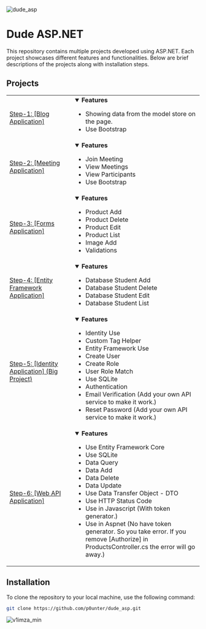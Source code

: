 ![dude_asp](https://github.com/user-attachments/assets/04806865-e611-4e98-b08d-3c2ae0f8ec44)
# Dude ASP.NET
This repository contains multiple projects developed using ASP.NET. Each project showcases different features and functionalities. Below are brief descriptions of the projects along with installation steps.

## Projects

<table>
   <tr>
      <td width="400" height="80">
         <a href="https://github.com/p0unter/dude_aspnet/tree/main/step-1-example">Step-1: [Blog Application]</a>
      </td>
      <td width="800">
         <details open>
            <summary><strong>Features</strong></summary>
            <ul>
               <li>
                  Showing data from the model store on the page.
               </li>
               <li>
                   Use Bootstrap
               </li>
            </ul>
         </details>
      </td>
   </tr>
   <tr>
      <td height="80">
         <a href="https://github.com/p0unter/dude_aspnet/tree/main/_2_meetapp">Step-2: [Meeting Application]</a>
      </td>
      <td width="800">
         <details open>
            <summary><strong>Features</strong></summary>
            <ul>
               <li>
                  Join Meeting
               </li>
               <li>
                  View Meetings
               </li>
               <li>
                  View Participants
               </li>
               <li>
                   Use Bootstrap
               </li>
            </ul>
         </details>
      </td>
   </tr>
   <tr>
      <td height="80">
         <a href="https://github.com/p0unter/dude_aspnet/tree/main/_3_formsapp">Step-3: [Forms Application]</a>
      </td>
      <td width="800">
         <details open>
            <summary><strong>Features</strong></summary>
            <ul>
               <li>
                  Product Add
               </li>
               <li>
                  Product Delete
               </li>
               <li>
                  Product Edit
               </li>
               <li>
                  Product List
               </li>
               <li>
                  Image Add
               </li>
               <li>
                  Validations
               </li>
            </ul>
         </details>
      </td>
   </tr>
   <tr>
      <td height="80">
         <a href="https://github.com/p0unter/dude_aspnet/tree/main/_3_formsapp">Step-4: [Entity Framework Application]</a>
      </td>
      <td width="800">
         <details open>
            <summary><strong>Features</strong></summary>
            <ul>
               <li>
                  Database Student Add
               </li>
               <li>
                  Database Student Delete
               </li>
               <li>
                  Database Student Edit
               </li>
               <li>
                  Database Student List
               </li>
            </ul>
         </details>
      </td>
   </tr>
   <tr>
      <td height="80">
         <a href="https://github.com/p0unter/dude_aspnet/tree/main/_5_entity">Step-5: [Identity Application] (Big Project)</a>
      </td>
      <td width="800">
         <details open>
            <summary><strong>Features</strong></summary>
            <ul>
               <li>
                  Identity Use
               </li>
               <li>
                  Custom Tag Helper
               </li>
               <li>
                  Entity Framework Use
               </li>
               <li>
                  Create User
               </li>
               <li>
                  Create Role
               </li>
               <li>
                  User Role Match
               </li>
               <li>
                  Use SQLite
               </li>
               <li>
                  Authentication
               </li>
               <li>
                  Email Verification (Add your own API service to make it work.)
               </li>
               <li>
                  Reset Password (Add your own API service to make it work.)
               </li>
            </ul>
         </details>
      </td>
   </tr>
   <tr>
      <td height="80">
         <a href="https://github.com/p0unter/dude_aspnet/tree/main/_6_webapi">Step-6: [Web API Application]</a>
      </td>
      <td width="800">
         <details open>
            <summary><strong>Features</strong></summary>
            <ul>
               <li>
                  Use Entity Framework Core
               </li>
               <li>
                  Use SQLite
               </li>
               <li>
                  Data Query
               </li>
               <li>
                  Data Add
               </li>
               <li>
                  Data Delete
               </li>
               <li>
                  Data Update
               </li>
               <li>
                  Use Data Transfer Object - DTO
               </li>
               <li>
                  Use HTTP Status Code
               </li>
               <li>
                  Use in Javascript (With token generator.)
               </li>
               <li>
                  Use in Aspnet (No have token generator. So you take error. If you remove [Authorize] in ProductsController.cs the error will go away.)
               </li>
            </ul>
         </details>
      </td>
   </tr>
</table>


## Installation

To clone the repository to your local machine, use the following command:

```bash
git clone https://github.com/p0unter/dude_asp.git
```
![v1imza_min](https://github.com/user-attachments/assets/de71e3df-145c-4f15-9140-0f3a87515b99)
